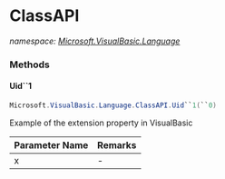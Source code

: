﻿# ClassAPI
_namespace: [Microsoft.VisualBasic.Language](./index.md)_





### Methods

#### Uid``1
```csharp
Microsoft.VisualBasic.Language.ClassAPI.Uid``1(``0)
```
Example of the extension property in VisualBasic

|Parameter Name|Remarks|
|--------------|-------|
|x|-|




